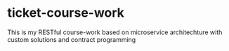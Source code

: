 # ticket-course-work
This is my RESTful course-work based on microservice architechture with custom solutions and contract programming
